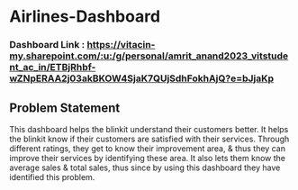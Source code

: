 # Airlines-Dashboard

### Dashboard Link :  https://vitacin-my.sharepoint.com/:u:/g/personal/amrit_anand2023_vitstudent_ac_in/ETBjRhbf-wZNpERAA2j03akBKOW4SjaK7QUjSdhFokhAjQ?e=bJjaKp

## Problem Statement

This dashboard helps the blinkit understand their customers better. It helps the blinkit know if their customers are satisfied with their services. Through different ratings, they get to know their improvement area, & thus they can improve their services by identifying these area. It also lets them know the average sales & total sales, thus since by using this dashboard they have identified this problem.
